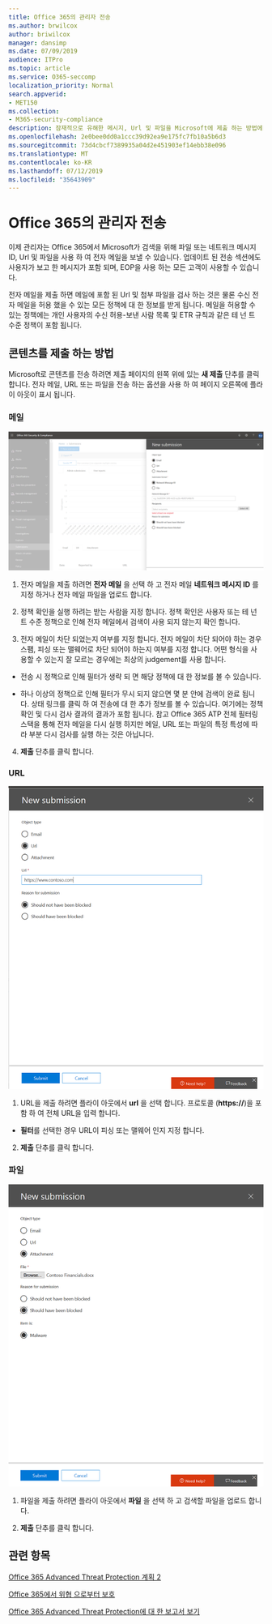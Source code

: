 ```yaml
---
title: Office 365의 관리자 전송
ms.author: brwilcox
author: briwilcox
manager: dansimp
ms.date: 07/09/2019
audience: ITPro
ms.topic: article
ms.service: O365-seccomp
localization_priority: Normal
search.appverid:
- MET150
ms.collection:
- M365-security-compliance
description: 잠재적으로 유해한 메시지, Url 및 파일을 Microsoft에 제출 하는 방법에 대해 알아봅니다.
ms.openlocfilehash: 2e0bee0dd0a1ccc39d92ea9e175fc7fb10a5b6d3
ms.sourcegitcommit: 73d4cbcf7389935a04d2e451903ef14ebb38e096
ms.translationtype: MT
ms.contentlocale: ko-KR
ms.lasthandoff: 07/12/2019
ms.locfileid: "35643909"
---
```

# <a name="admin-submissions-in-office-365"></a>Office 365의 관리자 전송

이제 관리자는 Office 365에서 Microsoft가 검색을 위해 파일 또는 네트워크 메시지 ID, Url 및 파일을 사용 하 여 전자 메일을 보낼 수 있습니다. 업데이트 된 전송 섹션에도 사용자가 보고 한 메시지가 포함 되며, EOP을 사용 하는 모든 고객이 사용할 수 있습니다.

전자 메일을 제출 하면 메일에 포함 된 Url 및 첨부 파일을 검사 하는 것은 물론 수신 전자 메일을 허용 했을 수 있는 모든 정책에 대 한 정보를 받게 됩니다. 메일을 허용할 수 있는 정책에는 개인 사용자의 수신 허용-보낸 사람 목록 및 ETR 규칙과 같은 테 넌 트 수준 정책이 포함 됩니다. 


## <a name="how-to-submit-content"></a>콘텐츠를 제출 하는 방법

Microsoft로 콘텐츠를 전송 하려면 제출 페이지의 왼쪽 위에 있는 **새 제출** 단추를 클릭 합니다. 전자 메일, URL 또는 파일을 전송 하는 옵션을 사용 하 여 페이지 오른쪽에 플라이 아웃이 표시 됩니다. 

### <a name="email"></a>메일
![전자 메일 전송 예](media/submission-flyout-email.PNG)
1. 전자 메일을 제출 하려면 **전자 메일** 을 선택 하 고 전자 메일 **네트워크 메시지 ID** 를 지정 하거나 전자 메일 파일을 업로드 합니다. 

2. 정책 확인을 실행 하려는 받는 사람을 지정 합니다. 정책 확인은 사용자 또는 테 넌 트 수준 정책으로 인해 전자 메일에서 검색이 사용 되지 않는지 확인 합니다. 

3. 전자 메일이 차단 되었는지 여부를 지정 합니다. 전자 메일이 차단 되어야 하는 경우 스팸, 피싱 또는 맬웨어로 차단 되어야 하는지 여부를 지정 합니다. 어떤 형식을 사용할 수 있는지 잘 모르는 경우에는 최상의 judgement를 사용 합니다.  

* 전송 시 정책으로 인해 필터가 생략 되 면 해당 정책에 대 한 정보를 볼 수 있습니다.

* 하나 이상의 정책으로 인해 필터가 무시 되지 않으면 몇 분 안에 검색이 완료 됩니다. 상태 링크를 클릭 하 여 전송에 대 한 추가 정보를 볼 수 있습니다. 여기에는 정책 확인 및 다시 검사 결과의 결과가 포함 됩니다. 참고 Office 365 ATP 전체 필터링 스택을 통해 전자 메일을 다시 실행 하지만 메일, URL 또는 파일의 특정 특성에 따라 부분 다시 검사를 실행 하는 것은 아닙니다. 

4. **제출** 단추를 클릭 합니다.

### <a name="url"></a>URL
![전자 메일 전송 예](media/submission-url-flyout.png)
1. URL을 제출 하려면 플라이 아웃에서 **url** 을 선택 합니다. 프로토콜 (**https://**)을 포함 하 여 전체 URL을 입력 합니다. 

* **필터**를 선택한 경우 URL이 피싱 또는 맬웨어 인지 지정 합니다.

2. **제출** 단추를 클릭 합니다. 


### <a name="file"></a>파일
![전자 메일 전송 예](media/submission-file-flyout.PNG)
1. 파일을 제출 하려면 플라이 아웃에서 **파일** 을 선택 하 고 검색할 파일을 업로드 합니다. 

2. **제출** 단추를 클릭 합니다.


## <a name="related-topics"></a>관련 항목

[Office 365 Advanced Threat Protection 계획 2](office-365-ti.md)
  
[Office 365에서 위협 으로부터 보호](protect-against-threats.md)
  
[Office 365 Advanced Threat Protection에 대 한 보고서 보기](view-reports-for-atp.md)
  

